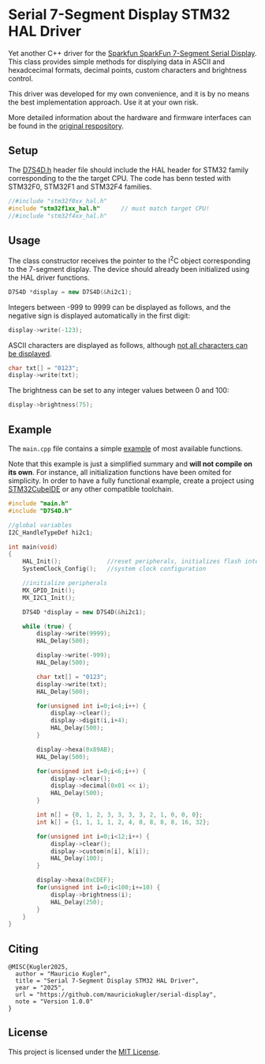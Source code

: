 # Serial 7-Segment Display STM32 HAL Driver

Yet another C++ driver for the [Sparkfun SparkFun 7-Segment Serial Display](https://www.sparkfun.com/sparkfun-7-segment-serial-display-red.html). This class provides simple methods for displying data in ASCII and hexadcecimal formats, decimal points, custom characters and brightness control.

This driver was developed for my own convenience, and it is by no means the best implementation approach. Use it at your own risk.

More detailed information about the hardware and firmware interfaces can be found in the [original respository](https://github.com/sparkfun/Serial7SegmentDisplay/wiki).

## Setup

The [D7S4D.h](https://github.com/mauriciokugler/serial-display/blob/main/D7S4D.h) header file should include the HAL header for STM32 family corresponding to the the target CPU. The code has benn tested with STM32F0, STM32F1 and STM32F4 families.

```C++
//#include "stm32f0xx_hal.h"
#include "stm32f1xx_hal.h"		// must match target CPU!
//#include "stm32f4xx_hal.h"
```

## Usage

The class constructor receives the pointer to the I<sup>2</sup>C object corresponding to the 7-segment display. The device should already been initialized using the HAL driver functions.

```C++
D7S4D *display = new D7S4D(&hi2c1);
```

Integers between -999 to 9999 can be displayed as follows, and the negative sign is displayed automatically in the first digit:

```C++
display->write(-123);
```

ASCII characters are displayed as follows, although [not all characters can be displayed](https://github.com/sparkfun/Serial7SegmentDisplay/wiki/Basic-Usage#which-bytes-are-displayable).

```C++
char txt[] = "0123";
display->write(txt);
```

The brightness can be set to any integer values between 0 and 100:

```C++
display->brightness(75);
```

## Example

The `main.cpp` file contains a simple [example](https://github.com/mauriciokugler/serial-display/blob/main/display.mp4) of most available functions.

Note that this example is just a simplified summary and __will not compile on its own__. For instance, all initialization functions have been omited for simplicity. In order to have a fully functional example, create a project using [STM32CubeIDE](https://wiki.st.com/stm32mpu/wiki/How_to_get_started_with_STM32CubeIDE_from_scratch) or any other compatible toolchain.

```C++
#include "main.h"
#include "D7S4D.h"

//global variables
I2C_HandleTypeDef hi2c1;

int main(void)
{
	HAL_Init(); 			//reset peripherals, initializes flash interface and systick
	SystemClock_Config(); 	//system clock configuration

	//initialize peripherals
	MX_GPIO_Init();
	MX_I2C1_Init();

	D7S4D *display = new D7S4D(&hi2c1);

	while (true) {
		display->write(9999);
		HAL_Delay(500);

		display->write(-999);
		HAL_Delay(500);

		char txt[] = "0123";
		display->write(txt);
		HAL_Delay(500);

		for(unsigned int i=0;i<4;i++) {
			display->clear();
			display->digit(i,i+4);
			HAL_Delay(500);
		}

		display->hexa(0x89AB);
		HAL_Delay(500);

		for(unsigned int i=0;i<6;i++) {
			display->clear();
			display->decimal(0x01 << i);
			HAL_Delay(500);
		}

		int n[] = {0, 1, 2, 3, 3, 3, 3, 2, 1, 0, 0, 0};
		int k[] = {1, 1, 1, 1, 2, 4, 8, 8, 8, 8, 16, 32};

		for(unsigned int i=0;i<12;i++) {
			display->clear();
			display->custom(n[i], k[i]);
			HAL_Delay(100);
		}

		display->hexa(0xCDEF);
		for(unsigned int i=0;i<100;i+=10) {
			display->brightness(i);
			HAL_Delay(250);
		}
	}
}
```

## Citing

```TeX
@MISC{Kugler2025,
  author = "Mauricio Kugler",
  title = "Serial 7-Segment Display STM32 HAL Driver",
  year = "2025",
  url = "https://github.com/mauriciokugler/serial-display",
  note = "Version 1.0.0"
}
```

## License

This project is licensed under the [MIT License](LICENSE).